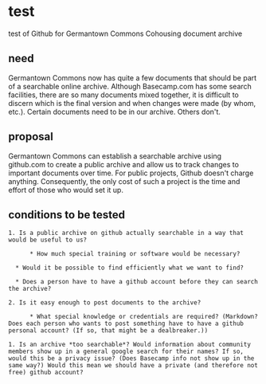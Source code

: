 # test
test of Github for Germantown Commons Cohousing document archive

## need

Germantown Commons now has quite a few documents that should be part of a searchable online archive. Although Basecamp.com has some search facilities, there are so many documents mixed together, it is difficult to discern which is the final version and when changes were made (by whom, etc.). Certain documents need to be in our archive. Others don't.

## proposal

Germantown Commons can establish a searchable archive using github.com to create a public archive and allow us to track changes to important documents over time. For public projects, Github doesn't charge anything. Consequently, the only cost of such a project is the time and effort of those who would set it up.

## conditions to be tested

	1. Is a public archive on github actually searchable in a way that would be useful to us?
     
          * How much special training or software would be necessary?
	  
	  * Would it be possible to find efficiently what we want to find?
	  
	  * Does a person have to have a github account before they can search the archive?
	  
	2. Is it easy enough to post documents to the archive?
     
          * What special knowledge or credentials are required? (Markdown? Does each person who wants to post something have to have a github personal account? (If so, that might be a dealbreaker.))
	  
	1. Is an archive *too searchable*? Would information about community members show up in a general google search for their names? If so, would this be a privacy issue? (Does Basecamp info not show up in the same way?) Would this mean we should have a private (and therefore not free) github account?

